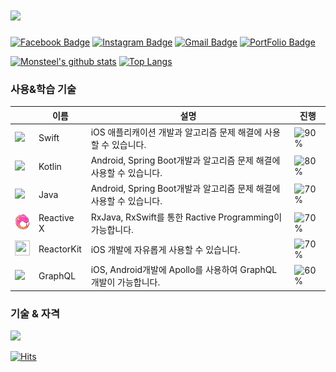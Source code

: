 # <img src="https://user-images.githubusercontent.com/52942409/120411892-90624b80-c390-11eb-96f7-d0d02f785049.png" height="200">

[![Facebook Badge](https://img.shields.io/badge/-Facebook-1877f2?style=for-the-badge&logo=facebook&logoColor=white&link=https://www.facebook.com/Monsteel1212/)](https://www.facebook.com/Monsteel1212/)
[![Instagram Badge](https://img.shields.io/badge/-instagram-dd2a7b?style=for-the-badge&logo=instagram&logoColor=white&link=https://www.instagram.com/e0eun_haru/)](https://www.instagram.com/e0eun_haru/)
[![Gmail Badge](https://img.shields.io/badge/-Gmail-c14438?logo=Gmail&logoColor=white&link=mailto:1cktmdgh2@gmail.com&style=for-the-badge)](mailto:dev.e0eun@gmail.com)
[![PortFolio Badge](https://img.shields.io/badge/-PortFolio-yellow?style=for-the-badge&logo=notion&link=https://www.notion.so/monsteel/6aa947ba72674aa5bdb9cb95c888c3b4)](https://www.notion.so/monsteel/6aa947ba72674aa5bdb9cb95c888c3b4)

[![Monsteel's github stats](https://github-readme-stats.vercel.app/api?username=Monsteel&show_icons=true&hide_border=true&count_private=true)](https://github.com/Monsteel)
[![Top Langs](https://github-readme-stats.vercel.app/api/top-langs/?username=Monsteel&layout=compact&hide=java,jupyter%20notebook,c%23&exclude_repo=Monsteel.github.io)](https://github.com/Monsteel)

### 사용&학습 기술  

||이름|설명|진행|
|---|---|---|---|
|![](https://img.icons8.com/color/24/000000/swift.png)|Swift|iOS 애플리캐이션 개발과 알고리즘 문제 해결에 사용할 수 있습니다.|![90%](https://progress-bar.dev/90)|
|![](https://img.icons8.com/color/24/000000/kotlin.png)|Kotlin|Android, Spring Boot개발과 알고리즘 문제 해결에 사용할 수 있습니다.|![80%](https://progress-bar.dev/80)|
|![](https://img.icons8.com/color/24/000000/java.png)|Java|Android, Spring Boot개발과 알고리즘 문제 해결에 사용할 수 있습니다.|![70%](https://progress-bar.dev/70)|
|<img src="https://github.com/ReactiveX/RxSwift/blob/main/assets/RxSwift_Logo.png" width="24" height="24">|Reactive X|RxJava, RxSwift를 통한 Ractive Programming이 가능합니다.|![70%](https://progress-bar.dev/70)|
|<img src="https://user-images.githubusercontent.com/52942409/120409747-93f3d380-c38c-11eb-8d9b-89efda99aa3b.png" width="24" height="24">|ReactorKit|iOS 개발에 자유롭게 사용할 수 있습니다.|![70%](https://progress-bar.dev/70)|
|![](https://img.icons8.com/color/24/000000/graphql.png)|GraphQL|iOS, Android개발에 Apollo를 사용하여 GraphQL 개발이 가능합니다.|![60%](https://progress-bar.dev/60)|



### 기술 & 자격

<img src="https://user-images.githubusercontent.com/52942409/123717393-b9a2c880-d8b7-11eb-9d2f-a5963136aeea.gif" height="150">




[![Hits](https://hits.seeyoufarm.com/api/count/incr/badge.svg?url=https://github.com/Monsteel)](https://github.com/Monsteel)
